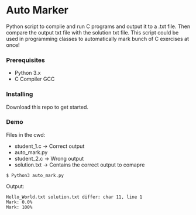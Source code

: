 # Auto Marker

Python script to complie and run C programs and output it to a .txt file. Then compare the output txt file with the solution txt file. This script could be used in programming classes to automatically mark bunch of C exercises at once!

### Prerequisites

- Python 3.x
- C Compiler GCC

### Installing

Download this repo to get started.

### Demo

Files in the cwd:
  - student_1.c -> Correct output
  - auto_mark.py 
  - student_2.c	-> Wrong output
  - solution.txt -> Contains the correct output to comapre

```
$ Python3 auto_mark.py 
```

Output:

```
Hello_World.txt solution.txt differ: char 11, line 1
Mark: 0.0%
Mark: 100%
```
